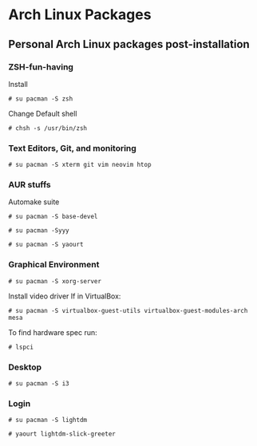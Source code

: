 # Arch Linux Packages
## Personal Arch Linux packages post-installation

### ZSH-fun-having
Install

`# su pacman -S zsh`

Change Default shell

`# chsh -s /usr/bin/zsh`

### Text Editors, Git, and monitoring
`# su pacman -S xterm git vim neovim htop`

### AUR stuffs
Automake suite

`# su pacman -S base-devel`

`# su pacman -Syyy`

`# su pacman -S yaourt`

### Graphical Environment
`# su pacman -S xorg-server`

Install video driver
If in VirtualBox:

`# su pacman -S virtualbox-guest-utils virtualbox-guest-modules-arch mesa`

To find hardware spec run:

`# lspci`

### Desktop
`# su pacman -S i3`

### Login
`# su pacman -S lightdm`

`# yaourt lightdm-slick-greeter`

